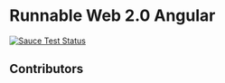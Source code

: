 Runnable Web 2.0 Angular
========================

[![Sauce Test Status](https://saucelabs.com/browser-matrix/runnable.svg)](https://saucelabs.com/u/runnable)

Contributors
------------
